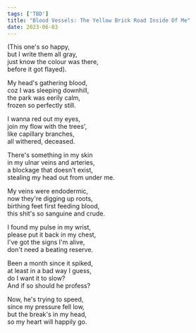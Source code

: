 ```yaml
---
tags: ['TBD']
title: "Blood Vessels: The Yellow Brick Road Inside Of Me"
date: 2023-06-03
---
```


(This one's so happy,  
but I write them all gray,  
just know the colour was there,  
before it got flayed).

My head's gathering blood,  
coz I was sleeping downhill,  
the park was eerily calm,  
frozen so perfectly still.

I wanna red out my eyes,  
join my flow with the trees',  
like capillary branches,  
all withered, deceased.

There's something in my skin  
in my ulnar veins and arteries,  
a blockage that doesn't exist,  
stealing my head out from under me.

My veins were endodermic,  
now they're digging up roots,  
birthing feet first feeding blood,  
this shit's so sanguine and crude.

I found my pulse in my wrist,  
please put it back in my chest,  
I've got the signs I'm alive,  
don't need a beating reserve.

Been a month since it spiked,  
at least in a bad way I guess,  
do I want it to slow?  
And if so should he profess?

Now, he's trying to speed,  
since my pressure fell low,  
but the break's in my head,  
so my heart will happily go.
